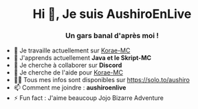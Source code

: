 <h1 align="center">Hi 👋, Je suis AushiroEnLive</h1>
<h3 align="center">Un gars banal d'après moi !</h3>

<ul>
  <li>🔭 Je travaille actuellement sur <a href="https://aushiroenlive">Korae-MC</a></li>
  <li>🌱 J'apprends actuellement <strong>Java et le Skript-MC</strong></li>
  <li>👯 Je cherche à collaborer sur <strong>Discord</strong></li>
  <li>🤝 Je cherche de l'aide pour <a href="https://discord.gg/pNmMmsn7Q3">Korae-MC</a></li>
  <li>👨‍💻 Tous mes infos sont disponibles sur <a href="https://solo.to/aushiro">https://solo.to/aushiro</a></li>
  <li>📫 Comment me joindre : <strong>aushiroenlive</strong></li>
  <li>⚡ Fun fact : J'aime beaucoup Jojo Bizarre Adventure</li>
</ul>

